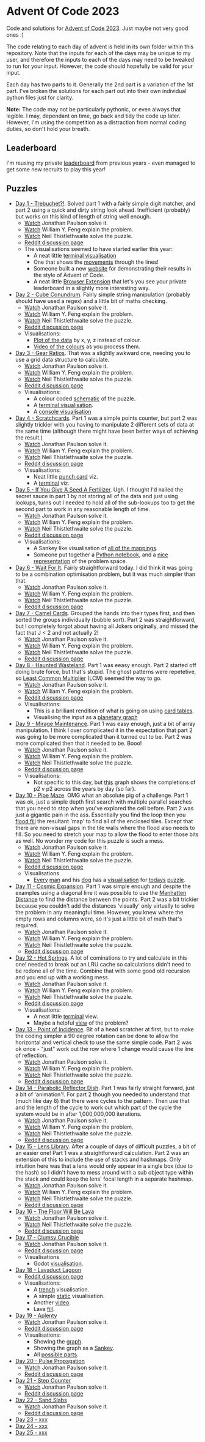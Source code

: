 # Advent Of Code 2023

Code and solutions for [Advent of Code 2023](http://adventofcode.com/2023).
Just maybe not very good ones :)

The code relating to each day of advent is held in its own folder within this
repository. Note that the inputs for each of the days may be unique to my
user, and therefore the inputs to each of the days may need to be tweaked to
run for your input. However, the code should hopefully be valid for your
input.

Each day has two parts to it. Generally the 2nd part is a variation of the 1st
part. I've broken the solutions for each part out into their own individual
python files just for clarity.

**Note:** The code may not be particularly pythonic, or even always that legible.
I may, dependant on time, go back and tidy the code up later. However, I'm
using the competition as a distraction from normal coding duties, so don't
hold your breath.

## Leaderboard

I'm reusing my private [leaderboard](leaderboard.json) from previous years - even managed to get some new recruits to play this year!

## Puzzles

  * [Day 1 - Trebuchet?!](./day_01/README.md). Solved part 1 with a fairly simple digit matcher, and part 2 using a quick and dirty string look ahead. Inefficient (probably) but works on this kind of length of string well enough.
    * [Watch](https://www.youtube.com/watch?v=rnidYOt9m2o) Jonathan Paulson solve it.
    * [Watch](https://www.youtube.com/watch?v=T_us6npCcxw) William Y. Feng explain the problem.
    * [Watch](https://www.youtube.com/watch?v=R8qGPFRksCY) Neil Thistlethwaite solve the puzzle.
    * [Reddit discussion page](https://www.reddit.com/r/adventofcode/comments/1883ibu/2023_day_1_solutions/)
    * The visualisations seemed to have started earlier this year:
        * A neat little [terminal visualisation](https://www.reddit.com/r/adventofcode/comments/1887jd2/2023_day_1_part_2_terminal_visualization/)
        * One that shows the [movements](https://www.reddit.com/r/adventofcode/comments/1885scv/2023_day_1_hither_and_yonder/) through the lines!
        * Someone built a new [website](https://www.reddit.com/r/adventofcode/comments/18396dj/2023_day_0_inspired_by_another_reddit_post_i_also/) for demonstrating their results in the style of Advent of Code.
        * A neat little [Browser Extension](https://www.reddit.com/r/adventofcode/comments/17s0lq5/advent_of_code_charts_browser_extension_to/) that let's you see your private leaderboard in a slightly more interesting way.
  * [Day 2 - Cube Conundrum](./day_02/README.md). Fairly simple string manipulation (probably should have used a regex) and a little bit of maths checking.
    * [Watch](https://www.youtube.com/watch?v=IWCc11nh2QQ) Jonathan Paulson solve it.
    * [Watch](https://www.youtube.com/watch?v=pILyGb8NznI) William Y. Feng explain the problem.
    * [Watch](https://www.youtube.com/watch?v=zq4ckL36kqk) Neil Thistlethwaite solve the puzzle.
    * [Reddit discussion page](https://www.reddit.com/r/adventofcode/comments/188w447/2023_day_2_solutions/)
    * Visualisations:
        * [Plot of the data](https://www.reddit.com/r/adventofcode/comments/189mh3w/2023_day_2_what_if_redgreenblue_were_xyz_and_i/) by x, y, z instead of colour.
        * [Video of the colours](https://www.reddit.com/r/adventofcode/comments/1890hhm/2023_day_2_part_2python_terminal_visualization/) as you process them.
  * [Day 3 - Gear Ratios](./day_03/README.md). That was a slightly awkward one, needing you to use a grid data structure to calculate.
    * [Watch](https://www.youtube.com/watch?v=Cz528600v-M) Jonathan Paulson solve it.
    * [Watch](https://www.youtube.com/watch?v=6t1dR_-U_zE) William Y. Feng explain the problem.
    * [Watch](https://www.youtube.com/watch?v=ttxnfIpzZMU) Neil Thistlethwaite solve the puzzle.
    * [Reddit discussion page](https://www.reddit.com/r/adventofcode/comments/189m3qw/2023_day_3_solutions/)
    * Visualisations:
        * A colour coded [schematic](https://www.reddit.com/r/adventofcode/comments/189o4dj/2023_day_3_color_coded_schematic/) of the puzzle.
        * A [terminal visualisation](https://www.reddit.com/r/adventofcode/comments/189qda4/2023_day_3python_terminal_visualization/).
        * A [console visualisation](https://www.reddit.com/r/adventofcode/comments/189sgvx/2023_day_3_console_visualization/)
  * [Day 4 - Scratchcards](./day_04/README.md). Part 1 was a simple points counter, but part 2 was slightly trickier with you having to manipulate 2 different sets of data at the same time (although there might have been better ways of achieving the result.)
    * [Watch](https://www.youtube.com/watch?v=tXnPMSSQgCU) Jonathan Paulson solve it.
    * [Watch](https://www.youtube.com/watch?v=QpPsyMEYAV8) William Y. Feng explain the problem.
    * [Watch](https://www.youtube.com/watch?v=bKuWlocS95Q) Neil Thistlethwaite solve the puzzle.
    * [Reddit discussion page](https://www.reddit.com/r/adventofcode/comments/18actmy/2023_day_4_solutions/)
    * Visualisations:
        * Neat little [punch card](https://www.reddit.com/r/adventofcode/comments/18ap0qx/2023_day_4_part_2_pygame_punchcard_lotto/) viz.
        * A [terminal](https://www.reddit.com/r/adventofcode/comments/18arb9o/2023_day_04_both_parts_terminalbased_visualization/) viz.
  * [Day 5 - If You Give A Seed A Fertilizer](./day_05/README.md). Ugh. I thought I'd nailed the secret sauce in part 1 by not storing all of the data and just using lookups, turns out I needed to hold all of the sub-lookups too to get the second part to work in any reasonable length of time.
    * [Watch](https://www.youtube.com/watch?v=iqTopXV13LE) Jonathan Paulson solve it.
    * [Watch](https://www.youtube.com/watch?v=_RpZrD3CaDc) William Y. Feng explain the problem.
    * [Watch](https://www.youtube.com/watch?v=OjWhoZ3Icrs) Neil Thistlethwaite solve the puzzle.
    * [Reddit discussion page](https://www.reddit.com/r/adventofcode/comments/18b4b0r/2023_day_5_solutions/)
    * Visualisations:
        * A Sankey like visualisation of [all of the mappings](https://www.reddit.com/r/adventofcode/comments/18b82w0/2023_day_5_part_2_visualizing_all_the_mapping/).
        * Someone put together a [Python notebook](https://colab.research.google.com/github/derailed-dash/Advent-of-Code/blob/master/src/AoC_2023/Dazbo's_Advent_of_Code_2023.ipynb), and a [nice representation](https://www.reddit.com/r/adventofcode/comments/18bq77i/2023_day_5_part_2_walkthrough_and_a_picture_to/) of the problem space.
  * [Day 6 - Wait For It](./day_06/README.md). Fairly straightforward today. I did think it was going to be a combination optimisation problem, but it was much simpler than that.
    * [Watch](https://www.youtube.com/watch?v=R_tud5SLROs) Jonathan Paulson solve it.
    * [Watch](https://www.youtube.com/watch?v=Q89EpotUuzk) William Y. Feng explain the problem.
    * [Watch](https://www.youtube.com/watch?v=1m6XYKEX_3E) Neil Thistlethwaite solve the puzzle.
    * [Reddit discussion page](https://www.reddit.com/r/adventofcode/comments/18bwe6t/2023_day_6_solutions/)
  * [Day 7 - Camel Cards](./day_07/README.md). Grouped the hands into their types first, and then sorted the groups individually (bubble sort). Part 2 was straightforward, but I completely forgot about having all Jokers originally, and missed the fact that J < 2 and not actually 2!
    * [Watch](https://www.youtube.com/watch?v=22IrAlrWqu4) Jonathan Paulson solve it.
    * [Watch](https://www.youtube.com/watch?v=DUzKm0n6HgY) William Y. Feng explain the problem.
    * [Watch](https://www.youtube.com/watch?v=YU3fI5ZPyr0) Neil Thistlethwaite solve the puzzle.
    * [Reddit discussion page](https://www.reddit.com/r/adventofcode/comments/18cnzbm/2023_day_7_solutions/)
  * [Day 8 - Haunted Wasteland](./day_08/README.md). Part 1 was eeasy enough. Part 2 started off doing brute force, but that's stupid. The ghost patterns were repetetive, so [Least Common Multiplier](https://www.educative.io/answers/what-is-the-mathlcm-function-in-python) (LCM) seemed the way to go.
    * [Watch](https://www.youtube.com/watch?v=07AMCU8Xyg4) Jonathan Paulson solve it.
    * [Watch](https://www.youtube.com/watch?v=xH9LFkYRTD0) William Y. Feng explain the problem.
    * [Reddit discussion page](https://www.reddit.com/r/adventofcode/comments/18df7px/2023_day_8_solutions/)
    * Visualisations:
        * This is a brilliant rendition of what is going on using [card tables](https://www.reddit.com/r/adventofcode/comments/18dprr1/2023_day_8_part_2pygame_counting_camel_cycles/).
        * Visualising the input as a [planetary graph](https://www.reddit.com/r/adventofcode/comments/18e2cyt/2023_day_08_part_2_a_planetarysystem_like_graph/)
  * [Day 9 - Mirage Maintenance](./day_09/README.md). Part 1 was easy enough, just a bit of array manipulation. I think I over complicated it in the expectation that part 2 was going to be more complicated than it turned out to be. Part 2 was more complicated then that it needed to be. Booo!
    * [Watch](https://www.youtube.com/watch?v=bOdSvEXoy5Q) Jonathan Paulson solve it.
    * [Watch](https://www.youtube.com/watch?v=Kr_6NquFbxE) William Y. Feng explain the problem.
    * [Watch](https://www.youtube.com/watch?v=AIUNsCpI-hc) Neil Thistlethwaite solve the puzzle.
    * [Reddit discussion page](https://www.reddit.com/r/adventofcode/comments/18e5ytd/2023_day_9_solutions/)
    * Visualisations:
        * Not specific to this day, but [this](https://www.reddit.com/r/adventofcode/comments/18dzc8t/aoc_2023_challenges_have_felt_oddly_outofplace/) graph shows the completions of p2 v p2 across the years by day (so far).
  * [Day 10 - Pipe Maze](./day_10/README.md). OMG what an absolute pig of a challenge. Part 1 was ok, just a simple depth first search with multiple parallel searches that you need to stop when you've explored the cell before. Part 2 was just a gigantic pain in the ass. Essentially you find the loop then you [flood fill](https://gamedev.stackexchange.com/questions/141460/how-can-i-fill-the-interior-of-a-closed-loop-on-a-tile-map) the resultant 'map' to find all of the enclosed tiles. Except that there are non-visual gaps in the tile walls where the flood also needs to fill. So you need to stretch your map to allow the flood to enter those bits as well. No wonder my code for this puzzle is such a mess.
    * [Watch](https://www.youtube.com/watch?v=M6cy6zkNGRw) Jonathan Paulson solve it.
    * [Watch](https://www.youtube.com/watch?v=zhmzPQwgPg0) William Y. Feng explain the problem.
    * [Watch](https://www.youtube.com/watch?v=JKKh_TMrUtA) Neil Thistlethwaite solve the puzzle.
    * [Reddit discussion page](https://www.reddit.com/r/adventofcode/comments/18evyu9/2023_day_10_solutions/)
    * Visualisations
        * [Every](https://www.reddit.com/r/adventofcode/comments/18eyms2/2023_day_10_part_2_finding_the_interior_space/) [man](https://www.reddit.com/r/adventofcode/comments/18eyv9b/2023_day_10_part_2_almost_looks_like_a_star/) and his [dog](https://www.reddit.com/r/adventofcode/comments/18f0l5q/2023_day_10_part_2_visualization_of_my_area/) has a [visualisation](https://www.reddit.com/r/adventofcode/comments/18f0z0o/2023_day_10_animating_my_algorithms_to_solve_both/) for [todays](https://www.reddit.com/r/adventofcode/comments/18f3asf/2023_day_10pygame_pixel_perfect_pipes/) [puzzle](https://www.reddit.com/r/adventofcode/comments/18f3diq/2023_day_10_pipe_loop_with_curve_parameter/).
  * [Day 11 - Cosmic Expansion](./day_11/README.md). Part 1 was simple enough and despite the examples using a diagonal line it was possible to use the [Manhatten Distance](https://en.wikipedia.org/wiki/Taxicab_geometry) to find the distance between the points. Part 2 was a bit trickier because you couldn't add the distances 'visually' only virtually to solve the problem in any meaningful time. However, you knew where the empty rows and columns were, so it's just a little bit of math that's required.
    * [Watch](https://www.youtube.com/watch?v=tia99l_AcFM) Jonathan Paulson solve it.
    * [Watch](https://www.youtube.com/watch?v=dBqz6Iv9IB8) William Y. Feng explain the problem.
    * [Watch](https://www.youtube.com/watch?v=WST9IEwy-ag) Neil Thistlethwaite solve the puzzle.
    * [Reddit discussion page](https://www.reddit.com/r/adventofcode/comments/18fmrjk/2023_day_11_solutions/)
  * [Day 12 - Hot Springs](./day_12/README.md). A lot of cominations to try and calculate in this one! needed to break out an LRU cache so calculations didn't need to be redone all of the time. Combine that with some good old recursion and you end up with a working mess.
    * [Watch](https://www.youtube.com/watch?v=xTGkP2GNmbQ) Jonathan Paulson solve it.
    * [Watch](https://www.youtube.com/watch?v=veJvlIMjv94) William Y. Feng explain the problem.
    * [Watch](https://www.youtube.com/watch?v=W6qUJOl4avU) Neil Thistlethwaite solve the puzzle.
    * [Reddit discussion page](https://www.reddit.com/r/adventofcode/comments/18ge41g/2023_day_12_solutions/)
    * Visualisations:
        * A neat little [terminal](https://www.youtube.com/watch?v=ZO84hyTS2DA) view.
        * Maybe a helpful [view](https://www.reddit.com/r/adventofcode/comments/18hbjdi/2023_day_12_part_2_this_image_helped_a_few_people/) of the problem?
  * [Day 13 - Point of Incidence](./day_13/README.md). Bit of a head scratcher at first, but to make the coding simpler a 90 degree rotation can be done to allow the horizontal and vertical check to use the same simple code. Part 2 was ok once - "just" work out the row where 1 change would cause the line of reflection.
    * [Watch](https://www.youtube.com/watch?v=KObhCimyl2I) Jonathan Paulson solve it.
    * [Watch](https://www.youtube.com/watch?v=Jzp8INWz5Z0) William Y. Feng explain the problem.
    * [Watch](https://www.youtube.com/watch?v=S0Ek_0zonsQ) Neil Thistlethwaite solve the puzzle.
    * [Reddit discussion page](https://www.reddit.com/r/adventofcode/comments/18h940b/2023_day_13_solutions/)
  * [Day 14 - Parabolic Reflector Dish](./day_14/README.md). Part 1 was fairly straight forward, just a bit of 'animation'!. For part 2 though you needed to understand that (much like day 8) that there were cycles to the pattern. Then use that and the length of the cycle to work out which part of the cycle the system would be in after 1,000,000,000 iterations.
    * [Watch](https://www.youtube.com/watch?v=4Ms3SN0lpxE) Jonathan Paulson solve it.
    * [Watch](https://www.youtube.com/watch?v=M9SPYhWgWbM) William Y. Feng explain the problem.
    * [Watch](https://www.youtube.com/watch?v=i1CjQiUX2ls) Neil Thistlethwaite solve the puzzle.
    * [Reddit discussion page](https://www.reddit.com/r/adventofcode/comments/18i0xtn/2023_day_14_solutions/)
  * [Day 15 - Lens Library](./day_15/README.md). After a couple of days of difficult puzzles, a bit of an easier one! Part 1 was a straightforward calculation. Part 2 was an extension of this to include the use of stacks and hashmaps. Only intuition here was that a lens would only appear in a  single box (due to the hash) so I didn't have to mess around with a sub object type within the stack and could keep the lens' focal length in a separate hashmap.
    * [Watch](https://www.youtube.com/watch?v=xcVwTpeMEMM) Jonathan Paulson solve it.
    * [Watch](https://www.youtube.com/watch?v=zwK_Nw0GpKA) William Y. Feng explain the problem.
    * [Watch](https://www.youtube.com/watch?v=Z-1bQtiY8iM) Neil Thistlethwaite solve the puzzle.
    * [Reddit discussion page](https://www.reddit.com/r/adventofcode/comments/18isayp/2023_day_15_solutions/)
  * [Day 16 - The Floor Will Be Lava](./day_16/README.md)
    * [Watch](https://www.youtube.com/watch?v=RulV5PWHBmw) Jonathan Paulson solve it.
    * [Watch](https://www.youtube.com/watch?v=UWVhYNnTe1w) Neil Thistlethwaite solve the puzzle.
    * [Reddit discussion page](https://www.reddit.com/r/adventofcode/comments/18jjpfk/2023_day_16_solutions/)
  * [Day 17 - Clumsy Crucible](./day_17/README.md)
    * [Watch](https://www.youtube.com/watch?v=jcZw1jRkUDE) Jonathan Paulson solve it.
    * [Reddit discussion page](https://www.reddit.com/r/adventofcode/comments/18k9ne5/2023_day_17_solutions/)
    * Visualisations
        * Godot [visualisation](https://www.reddit.com/r/adventofcode/comments/18l0oa4/2023_day_17_part_1_godot_3d_visualization_of_my/).
  * [Day 18 - Lavaduct Lagoon](./day_18/README.md)
    * [Reddit discussion page](https://www.reddit.com/r/adventofcode/comments/18l0qtr/2023_day_18_solutions/)
    * Visualisations:
        * A [trench](https://www.reddit.com/r/adventofcode/comments/18l58ce/2023_day_18_part_1_pygame_trench_calculus/) visualisation.
        * A simple [static](https://www.reddit.com/r/adventofcode/comments/18l5ju8/2023_day_18_part_1_maybe_not_that_interesting_but/) visualisation.
        * Another [video](https://www.reddit.com/r/adventofcode/comments/18l63dc/2023_day_18_calculating_a_rectangular_curve_area/).
        * Lava [fill](https://www.reddit.com/r/adventofcode/comments/18lazoq/2023_day_18_part_1_filling_the_lava_lagoon/).
  * [Day 19 - Aplenty](./day_19/README.md)
    * [Watch](https://www.youtube.com/watch?v=vQWe35EEHbI) Jonathan Paulson solve it.
    * [Reddit discussion page](https://www.reddit.com/r/adventofcode/comments/18ltr8m/2023_day_19_solutions/)
    * Visualisations:
        * Showing the [graph](https://www.reddit.com/r/adventofcode/comments/18lvl0s/2023_day_19_visualization_of_the_workflows/).
        * Showing the graph as a [Sankey](https://www.reddit.com/r/adventofcode/comments/18lyvuv/2023_day_19_part_2_sankey_diagrams_are_cool/).
        * All [possible parts](https://www.reddit.com/r/adventofcode/comments/18m1uxq/2023_day_19_part_2_looking_for_all_possible_parts/).
  * [Day 20 - Pulse Propagation](./day_20/README.md)
    * [Watch](https://www.youtube.com/watch?v=3STpz-M-wiw) Jonathan Paulson solve it.
    * [Reddit discussion page](https://www.reddit.com/r/adventofcode/comments/18mmfxb/2023_day_20_solutions/)
  * [Day 21 - Step Counter](./day_21/README.md)
    * [Watch](https://www.youtube.com/watch?v=C2dmxCGGH1s) Jonathan Paulson solve it.
    * [Reddit discussion page](https://www.reddit.com/r/adventofcode/comments/18nevo3/2023_day_21_solutions/)
  * [Day 22 - Sand Slabs](./day_22/README.md)
    * [Watch](https://www.youtube.com/watch?v=N1uYqpCTWJQ) Jonathan Paulson solve it.
    * [Reddit discussion page](https://www.reddit.com/r/adventofcode/comments/18o7014/2023_day_22_solutions/)
  * [Day 23 - xxx](./day_23/README.md)
  * [Day 24 - xxx](./day_24/README.md)
  * [Day 25 - xxx](./day_25/README.md)
